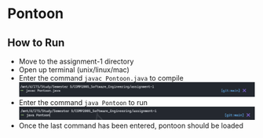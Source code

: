# Pontoon

## How to Run
- Move to the assignment-1 directory
- Open up terminal (unix/linux/mac)
- Enter the command `javac Pontoon.java` to compile 
![alt text](img/compile.png)
- Enter the command `java Pontoon` to run
![alt text](img/run.png)
- Once the last command has been entered, pontoon should be loaded

